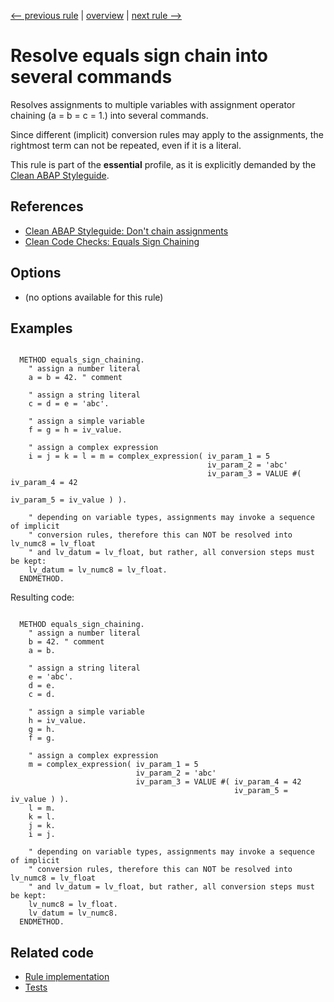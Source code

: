 [<-- previous rule](TypoRule.md) | [overview](../rules.md) | [next rule -->](CalculationAssignmentRule.md)

# Resolve equals sign chain into several commands

Resolves assignments to multiple variables with assignment operator chaining \(a = b = c = 1.\) into several commands.

Since different \(implicit\) conversion rules may apply to the assignments, the rightmost term can not be repeated, even if it is a literal.

This rule is part of the **essential** profile, as it is explicitly demanded by the [Clean ABAP Styleguide](https://github.com/SAP/styleguides/blob/main/clean-abap/CleanABAP.md).

## References

* [Clean ABAP Styleguide: Don't chain assignments](https://github.com/SAP/styleguides/blob/main/clean-abap/CleanABAP.md#dont-chain-assignments)
* [Clean Code Checks: Equals Sign Chaining](https://github.com/SAP/code-pal-for-abap/blob/master/docs/checks/equals-sign-chaining.md)

## Options

* \(no options available for this rule\)

## Examples


```ABAP

  METHOD equals_sign_chaining.
    " assign a number literal
    a = b = 42. " comment

    " assign a string literal
    c = d = e = 'abc'.

    " assign a simple variable
    f = g = h = iv_value.

    " assign a complex expression
    i = j = k = l = m = complex_expression( iv_param_1 = 5
                                            iv_param_2 = 'abc' 
                                            iv_param_3 = VALUE #( iv_param_4 = 42  
                                                                  iv_param_5 = iv_value ) ). 

    " depending on variable types, assignments may invoke a sequence of implicit
    " conversion rules, therefore this can NOT be resolved into lv_numc8 = lv_float
    " and lv_datum = lv_float, but rather, all conversion steps must be kept:
    lv_datum = lv_numc8 = lv_float.
  ENDMETHOD.
```

Resulting code:

```ABAP

  METHOD equals_sign_chaining.
    " assign a number literal
    b = 42. " comment
    a = b.

    " assign a string literal
    e = 'abc'.
    d = e.
    c = d.

    " assign a simple variable
    h = iv_value.
    g = h.
    f = g.

    " assign a complex expression
    m = complex_expression( iv_param_1 = 5
                            iv_param_2 = 'abc'
                            iv_param_3 = VALUE #( iv_param_4 = 42
                                                  iv_param_5 = iv_value ) ).
    l = m.
    k = l.
    j = k.
    i = j.

    " depending on variable types, assignments may invoke a sequence of implicit
    " conversion rules, therefore this can NOT be resolved into lv_numc8 = lv_float
    " and lv_datum = lv_float, but rather, all conversion steps must be kept:
    lv_numc8 = lv_float.
    lv_datum = lv_numc8.
  ENDMETHOD.
```

## Related code

* [Rule implementation](../../com.sap.adt.abapcleaner/src/com/sap/adt/abapcleaner/rules/syntax/EqualsSignChainRule.java)
* [Tests](../../test/com.sap.adt.abapcleaner.test/src/com/sap/adt/abapcleaner/rules/syntax/EqualsSignChainTest.java)

